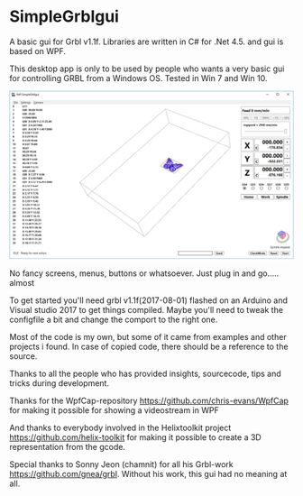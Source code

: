 # SimpleGrblgui
A basic gui for Grbl v1.1f. Libraries are written in C# for .Net 4.5. and gui is based on WPF. 

This desktop app is only to be used by people who wants a very basic gui for controlling GRBL from a Windows OS.  Tested in Win 7 and Win 10.

![](https://github.com/rverhag/SimpleGrblgui/blob/master/WikiImages/Butterfly.jpg)

No fancy screens, menus, buttons or whatsoever. Just plug in and go..... almost

To get started you'll need grbl v1.1f(2017-08-01) flashed on an Arduino and Visual studio 2017 to get things compiled.
Maybe you'll need to tweak the configfile a bit and change the comport to the right one.

Most of the code is my own, but some of it came from examples and other projects i found. In case of copied code, there should be a reference to the source.

Thanks to all the people who has provided insights, sourcecode, tips and tricks during development.

Thanks for the WpfCap-repository
https://github.com/chris-evans/WpfCap
for making it possible for showing a videostream in WPF

And thanks to everybody involved in the Helixtoolkit project
https://github.com/helix-toolkit
for making it possible to create a 3D representation from the gcode.

Special thanks to Sonny Jeon (chamnit) for all his Grbl-work https://github.com/gnea/grbl. Without his work, this gui had no meaning at all.
